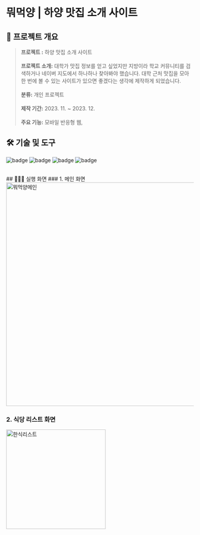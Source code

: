 # 뭐먹양 | 하양 맛집 소개 사이트
## 📝 프로젝트 개요
> **프로젝트 :** 하양 맛집 소개 사이트 <br/><br/>
**프로젝트 소개:** 대학가 맛집 정보를 얻고 싶었지만 지방이라 학교 커뮤니티를 검색하거나 네이버 지도에서 하나하나 찾아봐야 했습니다. 대학 근처 맛집을 모아 한 번에 볼 수 있는 사이트가 있으면 좋겠다는 생각에 제작하게 되었습니다.<br/><br/>
**분류:** 개인 프로젝트  <br/><br/>
**제작 기간:**  2023. 11. ~ 2023. 12. <br/><br/>
**주요 기능:** 모바일 반응형 웹, <br/>

## 🛠 기술 및 도구
![badge](https://img.shields.io/badge/HTML-1572B6?style=for-the-badge&logo=html&logoColor=white)
![badge](https://img.shields.io/badge/CSS3-1572B6?style=for-the-badge&logo=css3&logoColor=white) 
![badge](https://img.shields.io/badge/JavaScript-1572B6?style=for-the-badge&logo=javascript&logoColor=white)
![badge](https://img.shields.io/badge/GitHub-100000?style=for-the-badge&logo=github&logoColor=white)

<br/>
## 👨🏻‍💻 실행 화면
### 1. 메인 화면
<br/>
<img width="600" alt="뭐먹양메인" src="https://github.com/bolisnsk/food/assets/50792699/770911d2-e51b-43bd-96cc-a36eb7e2d9fc">

### 2. 식당 리스트 화면
<img width="267" alt="한식리스트" src="https://github.com/bolisnsk/food/assets/50792699/ad29dcc2-b661-4bfa-954a-7ba266554632">

